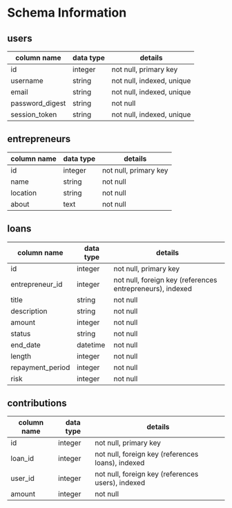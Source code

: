 # Schema Information

## users
column name     | data type | details
----------------|-----------|-----------------------
id              | integer   | not null, primary key
username        | string    | not null, indexed, unique
email           | string    | not null, indexed, unique
password_digest | string    | not null
session_token   | string    | not null, indexed, unique

## entrepreneurs
column name | data type | details
------------|-----------|-----------------------
id          | integer   | not null, primary key
name        | string    | not null
location    | string    | not null
about       | text      | not null

## loans
column name      | data type | details
-----------------|-----------|-----------------------
id               | integer   | not null, primary key
entrepreneur_id  | integer   | not null, foreign key (references entrepreneurs), indexed
title            | string    | not null
description      | string    | not null
amount           | integer   | not null
status           | string    | not null
end_date         | datetime  | not null
length           | integer   | not null
repayment_period | integer   | not null
risk             | integer   | not null

## contributions
column name | data type | details
------------|-----------|-----------------------
id          | integer   | not null, primary key
loan_id     | integer   | not null, foreign key (references loans), indexed
user_id     | integer   | not null, foreign key (references users), indexed
amount      | integer   | not null